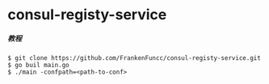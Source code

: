 # consul-registy-service

##### 教程

```
$ git clone https://github.com/FrankenFuncc/consul-registy-service.git
$ go buil main.go
$ ./main -confpath=<path-to-conf>
```


